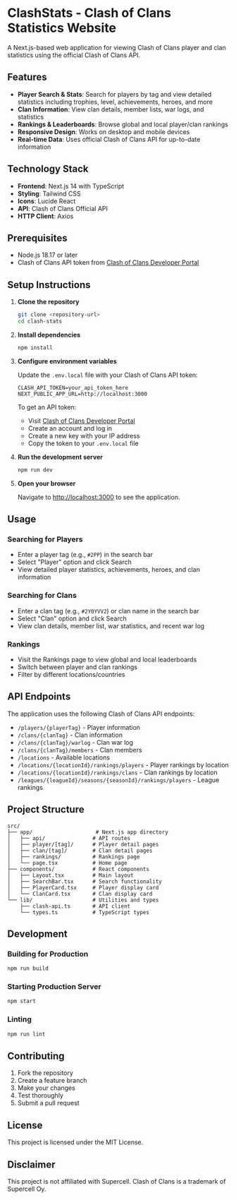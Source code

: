 # ClashStats - Clash of Clans Statistics Website

A Next.js-based web application for viewing Clash of Clans player and clan statistics using the official Clash of Clans API.

## Features

- **Player Search & Stats**: Search for players by tag and view detailed statistics including trophies, level, achievements, heroes, and more
- **Clan Information**: View clan details, member lists, war logs, and statistics
- **Rankings & Leaderboards**: Browse global and local player/clan rankings
- **Responsive Design**: Works on desktop and mobile devices
- **Real-time Data**: Uses official Clash of Clans API for up-to-date information

## Technology Stack

- **Frontend**: Next.js 14 with TypeScript
- **Styling**: Tailwind CSS
- **Icons**: Lucide React
- **API**: Clash of Clans Official API
- **HTTP Client**: Axios

## Prerequisites

- Node.js 18.17 or later
- Clash of Clans API token from [Clash of Clans Developer Portal](https://developer.clashofclans.com/)

## Setup Instructions

1. **Clone the repository**
   ```bash
   git clone <repository-url>
   cd clash-stats
   ```

2. **Install dependencies**
   ```bash
   npm install
   ```

3. **Configure environment variables**
   
   Update the `.env.local` file with your Clash of Clans API token:
   ```
   CLASH_API_TOKEN=your_api_token_here
   NEXT_PUBLIC_APP_URL=http://localhost:3000
   ```

   To get an API token:
   - Visit [Clash of Clans Developer Portal](https://developer.clashofclans.com/)
   - Create an account and log in
   - Create a new key with your IP address
   - Copy the token to your `.env.local` file

4. **Run the development server**
   ```bash
   npm run dev
   ```

5. **Open your browser**
   
   Navigate to [http://localhost:3000](http://localhost:3000) to see the application.

## Usage

### Searching for Players
- Enter a player tag (e.g., `#2PP`) in the search bar
- Select "Player" option and click Search
- View detailed player statistics, achievements, heroes, and clan information

### Searching for Clans
- Enter a clan tag (e.g., `#2Y0YVV2`) or clan name in the search bar
- Select "Clan" option and click Search
- View clan details, member list, war statistics, and recent war log

### Rankings
- Visit the Rankings page to view global and local leaderboards
- Switch between player and clan rankings
- Filter by different locations/countries

## API Endpoints

The application uses the following Clash of Clans API endpoints:

- `/players/{playerTag}` - Player information
- `/clans/{clanTag}` - Clan information
- `/clans/{clanTag}/warlog` - Clan war log
- `/clans/{clanTag}/members` - Clan members
- `/locations` - Available locations
- `/locations/{locationId}/rankings/players` - Player rankings by location
- `/locations/{locationId}/rankings/clans` - Clan rankings by location
- `/leagues/{leagueId}/seasons/{seasonId}/rankings/players` - League rankings

## Project Structure

```
src/
├── app/                    # Next.js app directory
│   ├── api/               # API routes
│   ├── player/[tag]/      # Player detail pages
│   ├── clan/[tag]/        # Clan detail pages
│   ├── rankings/          # Rankings page
│   └── page.tsx           # Home page
├── components/            # React components
│   ├── Layout.tsx         # Main layout
│   ├── SearchBar.tsx      # Search functionality
│   ├── PlayerCard.tsx     # Player display card
│   └── ClanCard.tsx       # Clan display card
└── lib/                   # Utilities and types
    ├── clash-api.ts       # API client
    └── types.ts           # TypeScript types
```

## Development

### Building for Production
```bash
npm run build
```

### Starting Production Server
```bash
npm start
```

### Linting
```bash
npm run lint
```

## Contributing

1. Fork the repository
2. Create a feature branch
3. Make your changes
4. Test thoroughly
5. Submit a pull request

## License

This project is licensed under the MIT License.

## Disclaimer

This project is not affiliated with Supercell. Clash of Clans is a trademark of Supercell Oy.
